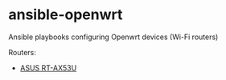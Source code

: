 # ansible-openwrt

Ansible playbooks configuring Openwrt devices (Wi-Fi routers)

Routers:

* [ASUS RT-AX53U](https://openwrt.org/toh/asus/rt-ax53u)
